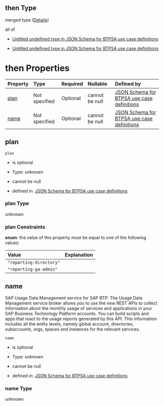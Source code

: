 ## then Type

merged type ([Details](btpsa-usecase-properties-services-items-allof-1-then-allof-117-then.md))

all of

*   [Untitled undefined type in JSON Schema for BTPSA use case definitions](btpsa-usecase-properties-services-items-allof-1-then-allof-117-then-allof-0.md "check type definition")

*   [Untitled undefined type in JSON Schema for BTPSA use case definitions](btpsa-usecase-properties-services-items-allof-1-then-allof-117-then-allof-1.md "check type definition")

# then Properties

| Property      | Type          | Required | Nullable       | Defined by                                                                                                                                                                                                              |
| :------------ | :------------ | :------- | :------------- | :---------------------------------------------------------------------------------------------------------------------------------------------------------------------------------------------------------------------- |
| [plan](#plan) | Not specified | Optional | cannot be null | [JSON Schema for BTPSA use case definitions](btpsa-usecase-properties-services-items-allof-1-then-allof-117-then-properties-plan.md "undefined#/properties/services/items/allOf/1/then/allOf/117/then/properties/plan") |
| [name](#name) | Not specified | Optional | cannot be null | [JSON Schema for BTPSA use case definitions](btpsa-usecase-properties-services-items-allof-1-then-allof-117-then-properties-name.md "undefined#/properties/services/items/allOf/1/then/allOf/117/then/properties/name") |

## plan



`plan`

*   is optional

*   Type: unknown

*   cannot be null

*   defined in: [JSON Schema for BTPSA use case definitions](btpsa-usecase-properties-services-items-allof-1-then-allof-117-then-properties-plan.md "undefined#/properties/services/items/allOf/1/then/allOf/117/then/properties/plan")

### plan Type

unknown

### plan Constraints

**enum**: the value of this property must be equal to one of the following values:

| Value                   | Explanation |
| :---------------------- | :---------- |
| `"reporting-directory"` |             |
| `"reporting-ga-admin"`  |             |

## name

SAP Usage Data Management service for SAP BTP: The Usage Data Management service broker allows you to use the new REST APIs to collect information about the monthly usage of services and applications in your SAP Business Technology Platform accounts. You can build scripts and apps that react to the usage reports generated by this API. This information includes all the entity levels, namely global account, directories, subaccounts, orgs, spaces and instances for the relevant services.

`name`

*   is optional

*   Type: unknown

*   cannot be null

*   defined in: [JSON Schema for BTPSA use case definitions](btpsa-usecase-properties-services-items-allof-1-then-allof-117-then-properties-name.md "undefined#/properties/services/items/allOf/1/then/allOf/117/then/properties/name")

### name Type

unknown
